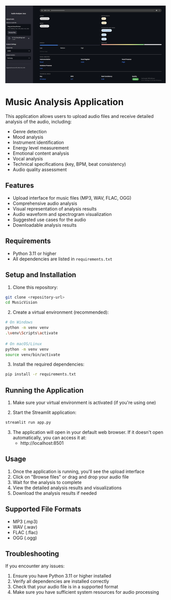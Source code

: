 ![MusicVision Thumbnail](thumbnail.png)

# Music Analysis Application

This application allows users to upload audio files and receive detailed analysis of the audio, including:
- Genre detection
- Mood analysis
- Instrument identification
- Energy level measurement
- Emotional content analysis
- Vocal analysis
- Technical specifications (key, BPM, beat consistency)
- Audio quality assessment

## Features

- Upload interface for music files (MP3, WAV, FLAC, OGG)
- Comprehensive audio analysis
- Visual representation of analysis results
- Audio waveform and spectrogram visualization
- Suggested use cases for the audio
- Downloadable analysis results

## Requirements

- Python 3.11 or higher
- All dependencies are listed in `requirements.txt`

## Setup and Installation

1. Clone this repository:
```bash
git clone <repository-url>
cd MusicVision
```

2. Create a virtual environment (recommended):
```bash
# On Windows
python -m venv venv
.\venv\Scripts\activate

# On macOS/Linux
python -m venv venv
source venv/bin/activate
```

3. Install the required dependencies:
```bash
pip install -r requirements.txt
```

## Running the Application

1. Make sure your virtual environment is activated (if you're using one)

2. Start the Streamlit application:
```bash
streamlit run app.py
```

3. The application will open in your default web browser. If it doesn't open automatically, you can access it at:
   - http://localhost:8501

## Usage

1. Once the application is running, you'll see the upload interface
2. Click on "Browse files" or drag and drop your audio file
3. Wait for the analysis to complete
4. View the detailed analysis results and visualizations
5. Download the analysis results if needed

## Supported File Formats

- MP3 (.mp3)
- WAV (.wav)
- FLAC (.flac)
- OGG (.ogg)

## Troubleshooting

If you encounter any issues:
1. Ensure you have Python 3.11 or higher installed
2. Verify all dependencies are installed correctly
3. Check that your audio file is in a supported format
4. Make sure you have sufficient system resources for audio processing
